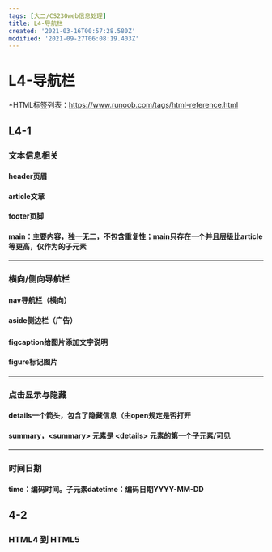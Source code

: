 ```yaml
---
tags: [大二/CS230web信息处理]
title: L4-导航栏
created: '2021-03-16T00:57:28.580Z'
modified: '2021-09-27T06:08:19.403Z'
---
```


# L4-导航栏
*HTML标签列表：https://www.runoob.com/tags/html-reference.html
## L4-1
### 文本信息相关
#### header页眉
#### article文章
#### footer页脚
#### main：主要内容，独一无二，不包含重复性；main只存在一个并且层级比article等更高，仅作为<body>的子元素

***

### 横向/侧向导航栏
#### nav导航栏（横向）
#### aside侧边栏（广告）
###
#### figcaption给图片添加文字说明
#### figure标记图片

***

### 点击显示与隐藏
#### details一个箭头，包含了隐藏信息（由open规定是否打开
#### summary，\<summary\> 元素是 \<details\> 元素的第一个子元素/可见

***

### 时间日期
#### time：编码时间。子元素datetime：编码日期YYYY-MM-DD

## 4-2
### HTML4 到 HTML5


